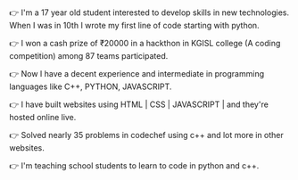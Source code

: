 👉 I'm a 17 year old student interested to develop skills in new technologies. When I was in 10th I wrote my first line of code starting with python.

👉 I won a cash prize of ₹20000 in a hackthon in KGISL college (A coding competition) among 87 teams participated.

👉 Now I have a decent experience and intermediate in programming languages like C++, PYTHON, JAVASCRIPT.

👉 I have built websites using HTML | CSS | JAVASCRIPT | and they're hosted online live.

👉 Solved nearly 35 problems in codechef using c++ and lot more in other websites.
 
👉 I'm teaching school students to learn to code in python and c++.
